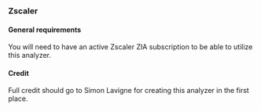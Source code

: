 ### Zscaler 

#### General requirements

You will need to have an active Zscaler ZIA subscription to be able to utilize this analyzer.

#### Credit

Full credit should go to Simon Lavigne for creating this analyzer in the first place.
